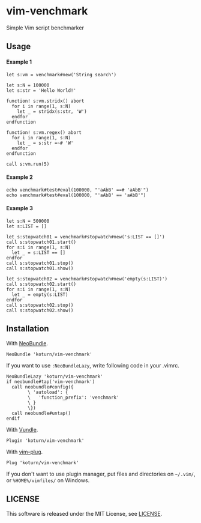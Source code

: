 vim-venchmark
=============

Simple Vim script benchmarker


## Usage

#### Example 1

```vim
let s:vm = venchmark#new('String search')

let s:N = 100000
let s:str = 'Hello World!'

function! s:vm.stridx() abort
  for i in range(1, s:N)
    let _ = stridx(s:str, 'W')
  endfor
endfunction

function! s:vm.regex() abort
  for i in range(1, s:N)
    let _ = s:str =~# 'W'
  endfor
endfunction

call s:vm.run(5)
```

#### Example 2

```vim
echo venchmark#test#eval(100000, "'aAbB' ==# 'aAbB'")
echo venchmark#test#eval(100000, "'aAbB' == 'aAbB'")
```


#### Example 3

```vim
let s:N = 500000
let s:LIST = []

let s:stopwatch01 = venchmark#stopwatch#new('s:LIST == []')
call s:stopwatch01.start()
for s:i in range(1, s:N)
  let _ = s:LIST == []
endfor
call s:stopwatch01.stop()
call s:stopwatch01.show()

let s:stopwatch02 = venchmark#stopwatch#new('empty(s:LIST)')
call s:stopwatch02.start()
for s:i in range(1, s:N)
  let _ = empty(s:LIST)
endfor
call s:stopwatch02.stop()
call s:stopwatch02.show()
```


## Installation

With [NeoBundle](https://github.com/Shougo/neobundle.vim).

```vim
NeoBundle 'koturn/vim-venchmark'
```

If you want to use ```:NeoBundleLazy```, write following code in your .vimrc.

```vim
NeoBundleLazy 'koturn/vim-venchmark'
if neobundle#tap('vim-venchmark')
  call neobundle#config({
        \ 'autoload': {
        \   'function_prefix': 'venchmark'
        \ }
        \})
  call neobundle#untap()
endif
```

With [Vundle](https://github.com/VundleVim/Vundle.vim).

```vim
Plugin 'koturn/vim-venchmark'
```

With [vim-plug](https://github.com/junegunn/vim-plug).

```vim
Plug 'koturn/vim-venchmark'
```

If you don't want to use plugin manager, put files and directories on
```~/.vim/```, or ```%HOME%/vimfiles/``` on Windows.


## LICENSE

This software is released under the MIT License, see [LICENSE](LICENSE).
